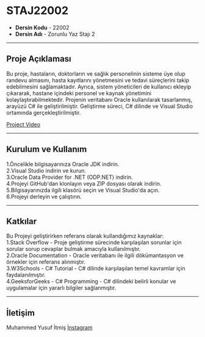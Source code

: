 # STAJ22002
* **Dersin Kodu** - 22002
* **Dersin Adı** - Zorunlu Yaz Stajı 2
---

## Proje Açıklaması
Bu proje, hastaların, doktorların ve sağlık personelinin sisteme üye olup randevu almasını, hasta kayıtlarını yönetmesini ve tedavi süreçlerini takip edebilmesini sağlamaktadır. Ayrıca, sistem yöneticileri de kullanıcı ekleyip çıkararak, hastane içindeki personel ve kaynak yönetimini kolaylaştırabilmektedir. Projenin veritabanı Oracle kullanılarak tasarlanmış, arayüzü C# ile geliştirilmiştir. Geliştirme süreci, C# dilinde ve Visual Studio ortamında gerçekleştirilmiştir.

[Project Video](https://github.com/yusufitmis/STAJ22002/blob/main/hims.mp4)

---
## Kurulum ve Kullanım
   1.Öncelikle bilgisayarınıza Oracle JDK indirin. <br>
   2.Visual Studio indirin ve kurun. <br>
   3.Oracle Data Provider for .NET (ODP.NET) indirin. <br>
   4.Projeyi GitHub'dan klonlayın veya ZIP dosyası olarak indirin. <br>
   5.Bilgisayarınızda ilgili klasörü seçin ve Visual Studio'da açın. <br>
   6.Projeyi derleyin ve çalıştırın.

 ---
 ## Katkılar
 Bu Projeyi geliştirirken referans olarak kullandığımız kaynaklar: <br>
   1.Stack Overflow - Proje geliştirme sürecinde karşılaşılan sorunlar için sorular sorup cevaplar bulmak amacıyla kullanılmıştır. <br>
   2.Oracle Documentation - Oracle veritabanı ile ilgili dökümantasyon ve örnekler için referans alınmıştır. <br>
   3.W3Schools - C# Tutorial - C# dilinde karşılaşılan temel kavramlar için faydalanılmıştır. <br>
   4.GeeksforGeeks - C# Programming - C# dilindeki belirli konular ve uygulamalar için yararlı bilgiler sağlanmıştır. <br>

---
## İletişim
Muhammed Yusuf İtmiş [İnstagram](https://www.instagram.com/yusufitmis/) 


 
